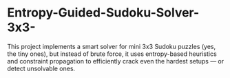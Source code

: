 # Entropy-Guided-Sudoku-Solver-3x3-
This project implements a smart solver for mini 3x3 Sudoku puzzles (yes, the tiny ones), but instead of brute force, it uses entropy-based heuristics and constraint propagation to efficiently crack even the hardest setups — or detect unsolvable ones.
